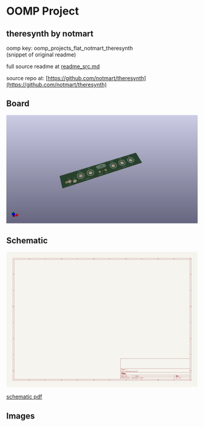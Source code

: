 # OOMP Project  
## theresynth  by notmart  
  
oomp key: oomp_projects_flat_notmart_theresynth  
(snippet of original readme)  
  
  
  full source readme at [readme_src.md](readme_src.md)  
  
source repo at: [https://github.com/notmart/theresynth](https://github.com/notmart/theresynth)  
## Board  
  
[![working_3d.png](working_3d_600.png)](working_3d.png)  
## Schematic  
  
[![working_schematic.png](working_schematic_600.png)](working_schematic.png)  
  
[schematic pdf](working_schematic.pdf)  
## Images  
